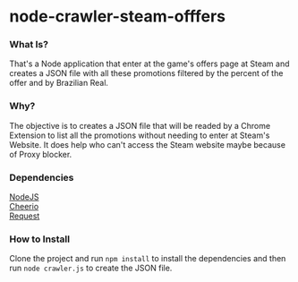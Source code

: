 # node-crawler-steam-offfers

### What Is?

That's a Node application that enter at the game's offers page at Steam and creates a JSON file with 
all these promotions filtered by the percent of the offer and by Brazilian Real.

### Why?

The objective is to creates a JSON file that will be readed by a Chrome Extension to list all the promotions without needing
to enter at Steam's Website. It does help who can't access the Steam website maybe because of Proxy blocker.

### Dependencies

[NodeJS](https://nodejs.org/en/) <br />
[Cheerio](https://github.com/cheeriojs/cheerio) <br />
[Request](https://github.com/request/request) <br />

### How to Install

Clone the project and run `npm install` to install the dependencies and then run `node crawler.js` to create the JSON file.
